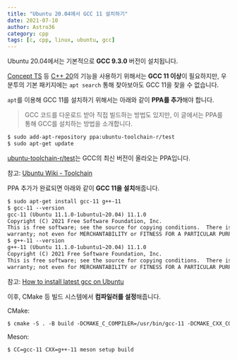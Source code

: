 ```yaml
---
title: "Ubuntu 20.04에서 GCC 11 설치하기"
date: 2021-07-10
author: Astro36
category: cpp
tags: [c, cpp, linux, ubuntu, gcc]
---
```


Ubuntu 20.04에서는 기본적으로 **GCC 9.3.0** 버전이 설치됩니다.

[Concept TS](https://en.cppreference.com/w/cpp/language/constraints) 등 [C++ 20](https://gcc.gnu.org/projects/cxx-status.html)의 기능을 사용하기 위해서는 **GCC 11 이상**이 필요하지만, 우분투의 기본 패키지에는 `apt search` 통해 찾아보아도 GCC 11을 찾을 수 없습니다.

`apt`를 이용해 GCC 11를 설치하기 위해서는 아래와 같이 **PPA를 추가**해야 합니다.

> GCC 코드를 다운로드 받아 직접 빌드하는 방법도 있지만, 이 글에서는 PPA를 통해 GCC를 설치하는 방법을 소개합니다.

```txt
$ sudo add-apt-repository ppa:ubuntu-toolchain-r/test
$ sudo apt-get update
```

[ubuntu-toolchain-r/test](https://launchpad.net/~ubuntu-toolchain-r/+archive/test)는 GCC의 최신 버전이 올라오는 PPA입니다.

참고: [Ubuntu Wiki - Toolchain](https://wiki.ubuntu.com/ToolChain)

PPA 추가가 완료되면 아래와 같이 **GCC 11을 설치**해줍니다.

```txt
$ sudo apt-get install gcc-11 g++-11
$ gcc-11 --version
gcc-11 (Ubuntu 11.1.0-1ubuntu1~20.04) 11.1.0
Copyright (C) 2021 Free Software Foundation, Inc.
This is free software; see the source for copying conditions.  There is NO
warranty; not even for MERCHANTABILITY or FITNESS FOR A PARTICULAR PURPOSE.
$ g++-11 --version
g++-11 (Ubuntu 11.1.0-1ubuntu1~20.04) 11.1.0
Copyright (C) 2021 Free Software Foundation, Inc.
This is free software; see the source for copying conditions.  There is NO
warranty; not even for MERCHANTABILITY or FITNESS FOR A PARTICULAR PURPOSE.
```

참고: [How to install latest gcc on Ubuntu](https://dawoum.ddns.net/wiki/How_to_install_latest_gcc_on_Ubuntu)

이후, CMake 등 빌드 시스템에서 **컴파일러를 설정**해줍니다.

CMake:

```txt
$ cmake -S . -B build -DCMAKE_C_COMPILER=/usr/bin/gcc-11 -DCMAKE_CXX_COMPILER=/usr/bin/g++-11 ...
```

Meson:

```txt
$ CC=gcc-11 CXX=g++-11 meson setup build
```
